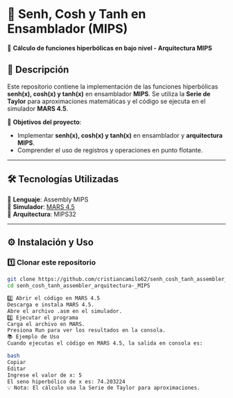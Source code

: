 # 🌟 Senh, Cosh y Tanh en Ensamblador (MIPS)
🚀 **Cálculo de funciones hiperbólicas en bajo nivel - Arquitectura MIPS**

## 📌 Descripción
Este repositorio contiene la implementación de las funciones hiperbólicas **senh(x), cosh(x) y tanh(x)** en ensamblador **MIPS**. Se utiliza la **Serie de Taylor** para aproximaciones matemáticas y el código se ejecuta en el simulador **MARS 4.5**.

📌 **Objetivos del proyecto**:
- Implementar **senh(x), cosh(x) y tanh(x)** en ensamblador y **arquitectura MIPS**.
- Comprender el uso de registros y operaciones en punto flotante.

---

## 🛠️ Tecnologías Utilizadas
🔹 **Lenguaje**: Assembly MIPS  
🔹 **Simulador**: [MARS 4.5](http://courses.missouristate.edu/KenVollmar/MARS/)  
🔹 **Arquitectura**: MIPS32  

---

## ⚙️ Instalación y Uso
### 1️⃣ **Clonar este repositorio**
```bash
git clone https://github.com/cristiancamilo62/senh_cosh_tanh_assembler_arquitectura-_MIPS.git
cd senh_cosh_tanh_assembler_arquitectura-_MIPS

2️⃣ Abrir el código en MARS 4.5
Descarga e instala MARS 4.5.
Abre el archivo .asm en el simulador.
3️⃣ Ejecutar el programa
Carga el archivo en MARS.
Presiona Run para ver los resultados en la consola.
📚 Ejemplo de Uso
Cuando ejecutas el código en MARS 4.5, la salida en consola es:

bash
Copiar
Editar
Ingrese el valor de x: 5
El seno hiperbólico de x es: 74.203224
💡 Nota: El cálculo usa la Serie de Taylor para aproximaciones.
